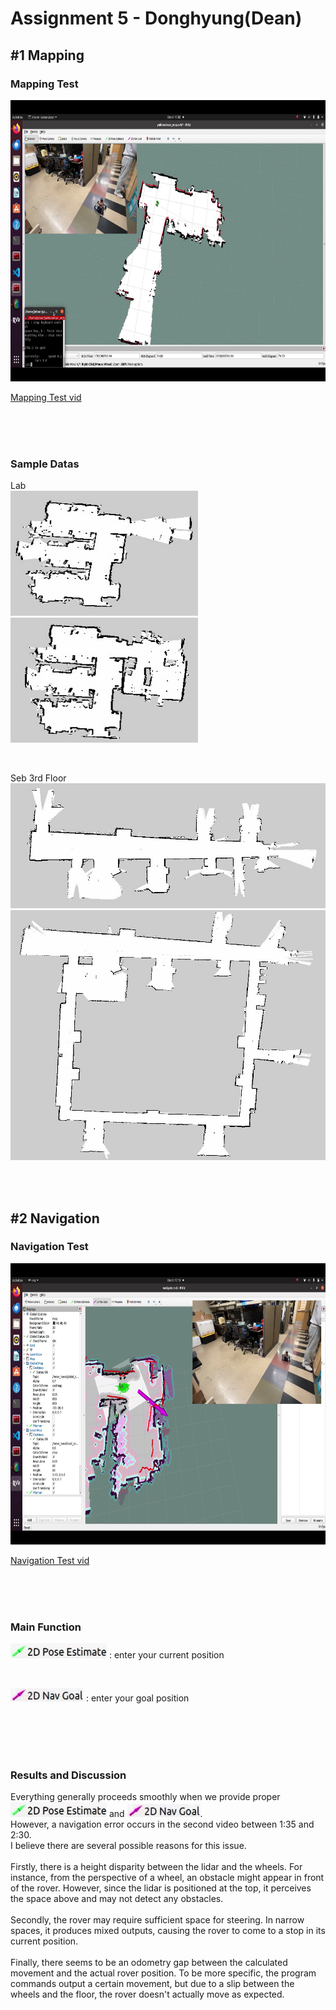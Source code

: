 # Assignment 5 - Donghyung(Dean)

## #1 Mapping
### Mapping Test  
<img src="./images/mapping.png" width="700" height="450"/>

[Mapping Test vid](https://youtu.be/trhHgOyOMUs)

<br/><br/><br/>

### Sample Datas  
Lab  
<img src="./images/1.jpg" width="300" height="200"/><img src="./images/2.jpg" width="300" height="200"/>

<br/>

Seb 3rd Floor  
<img src="./images/3.jpg" width="600" height="200"/>  
<img src="./images/4.jpg" width="600" height="400"/>  

<br/><br/>

## #2 Navigation

### Navigation Test  
<img src="./images/navigation.png" width="700" height="450"/>

[Navigation Test vid](https://youtu.be/-R1TFmbU0J0)

<br/><br/><br/>

### Main Function
<img src="./images/5.png"/> : enter your current position

<br/>

<img src="./images/6.png"/> : enter your goal position

<br/><br/><br/><br/>

### Results and Discussion
Everything generally proceeds smoothly when we provide proper <img src="./images/5.png"/> and <img src="./images/6.png"/>.  
However, a navigation error occurs in the second video between 1:35 and 2:30.  
I believe there are several possible reasons for this issue.  
<br/>
Firstly, there is a height disparity between the lidar and the wheels. For instance, from the perspective of a wheel, an obstacle might appear in front of the rover. However, since the lidar is positioned at the top, it perceives the space above and may not detect any obstacles.  
<br/>
Secondly, the rover may require sufficient space for steering. In narrow spaces, it produces mixed outputs, causing the rover to come to a stop in its current position.  
<br/>
Finally, there seems to be an odometry gap between the calculated movement and the actual rover position. To be more specific, the program commands output a certain movement, but due to a slip between the wheels and the floor, the rover doesn't actually move as expected.  

<br/><br/><br/>
